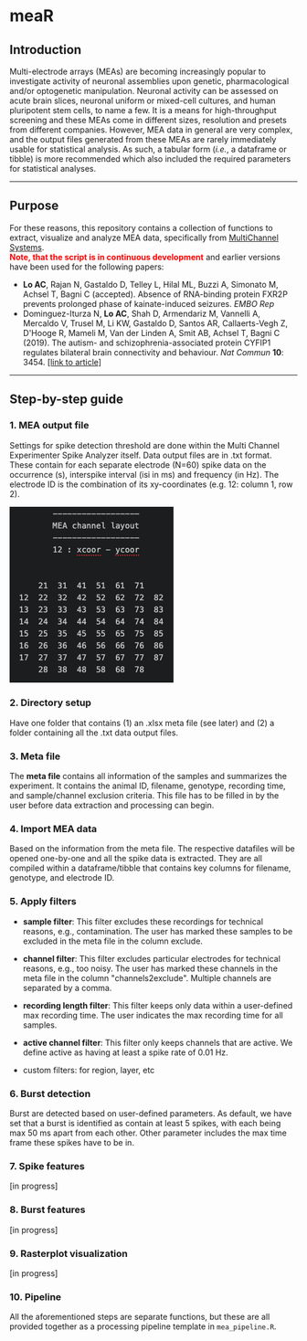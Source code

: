 # meaR

## Introduction
Multi-electrode arrays (MEAs) are becoming increasingly popular to investigate activity of neuronal assemblies upon genetic, pharmacological and/or optogenetic manipulation. Neuronal activity can be assessed on acute brain slices, neuronal uniform or mixed-cell cultures, and human pluripotent stem cells, to name a few. It is a means for high-throughput screening and these MEAs come in different sizes, resolution and presets from different companies. However, MEA data in general are very complex, and the output files generated from these MEAs are rarely immediately usable for statistical analysis. As such, a tabular form (<i>i.e.</i>, a dataframe or tibble) is more recommended which also included the required parameters for statistical analyses.

<hr>

## Purpose
For these reasons, this repository contains a collection of functions to extract, visualize and analyze MEA data, specifically from <a href = "https://www.multichannelsystems.com/products/vitro-mea-systems">MultiChannel Systems</a>. <br>
<b><font color="red">Note, that the script is in continuous development</font></b> and earlier versions have been used for the following papers:

- <b>Lo AC</b>, Rajan N, Gastaldo D, Telley L, Hilal ML, Buzzi A, Simonato M, Achsel T, Bagni C (accepted). Absence of RNA-binding protein FXR2P prevents prolonged phase of kainate-induced seizures. <i>EMBO Rep</i>
- Dominguez-Iturza N, <b>Lo AC</b>, Shah D, Armendariz M, Vannelli A, Mercaldo V, Trusel M, Li KW, Gastaldo D, Santos AR, Callaerts-Vegh Z, D'Hooge R, Mameli M, Van der Linden A, Smit AB, Achsel T, Bagni C (2019). The autism- and schizophrenia-associated protein CYFIP1 regulates bilateral brain connectivity and behaviour. <i>Nat Commun</i> <b>10</b>: 3454. <a href = "https://www.nature.com/articles/s41467-019-11203-y">[link to article]</a>

<hr>

## Step-by-step guide
### 1. MEA output file
Settings for spike detection threshold are done within the Multi Channel Experimenter Spike Analyzer itself. Data output files are in .txt format. These contain for each separate electrode (N=60) spike data on the occurrence (s), interspike interval (isi in ms) and frequency (in Hz). The electrode ID is the combination of its xy-coordinates (e.g. 12: column 1, row 2).

<img src = "img/mea-layout.png"></img>

### 2. Directory setup
Have one folder that contains (1) an .xlsx meta file (see later) and (2) a folder containing all the .txt data output files.

### 3. Meta file
The <b>meta file</b> contains all information of the samples and summarizes the experiment. It contains the animal ID, filename, genotype, recording time, and sample/channel exclusion criteria. This file has to be filled in by the user before data extraction and processing can begin.

### 4. Import MEA data
Based on the information from the meta file. The respective datafiles will be opened one-by-one and all the spike data is extracted. They are all compiled within a dataframe/tibble that contains key columns for filename, genotype, and electrode ID.

### 5. Apply filters
- <b>sample filter</b>: This filter excludes these recordings for technical reasons, e.g., contamination. The user has marked these samples to be excluded in the meta file in the column exclude.
- <b>channel filter</b>: This filter excludes particular electrodes for technical reasons, e.g., too noisy. The user has marked these channels in the meta file in the column "channels2exclude". Multiple channels are separated by a comma.
- <b>recording length filter</b>: This filter keeps only data within a user-defined max recording time. The user indicates the max recording time for all samples.
- <b>active channel filter</b>: This filter only keeps channels that are active. We define active as having at least a spike rate of 0.01 Hz.

- custom filters: for region, layer, etc

### 6. Burst detection
Burst are detected based on user-defined parameters. As default, we have set that a burst is identified as contain at least 5 spikes, with each being max 50 ms apart from each other. Other parameter includes the max time frame these spikes have to be in.

### 7. Spike features
[in progress]

### 8. Burst features
[in progress]

### 9. Rasterplot visualization
[in progress]

### 10. Pipeline
All the aforementioned steps are separate functions, but these are all provided together as a processing pipeline template in `mea_pipeline.R`.
